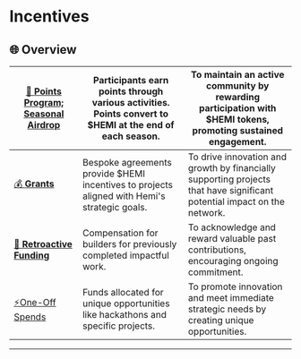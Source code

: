 # Incentives

## 🌐 **Overview**

| [🎯 **Points Program; Seasonal Airdrop**](points.md) | Participants earn points through various activities. Points convert to $HEMI at the end of each season. | To maintain an active community by rewarding participation with $HEMI tokens, promoting sustained engagement.            |
| ---------------------------------------------------- | ------------------------------------------------------------------------------------------------------- | ------------------------------------------------------------------------------------------------------------------------ |
| [💰 **Grants**](grants.md)                           | Bespoke agreements provide $HEMI incentives to projects aligned with Hemi's strategic goals.            | To drive innovation and growth by financially supporting projects that have significant potential impact on the network. |
| [🔄 **Retroactive Funding**](retroactive-funding.md) | Compensation for builders for previously completed impactful work.                                      | To acknowledge and reward valuable past contributions, encouraging ongoing commitment.                                   |
| [⚡One-Off Spends](one-off-spends.md)                 | Funds allocated for unique opportunities like hackathons and specific projects.                         | To promote innovation and meet immediate strategic needs by creating unique opportunities.                               |

***


